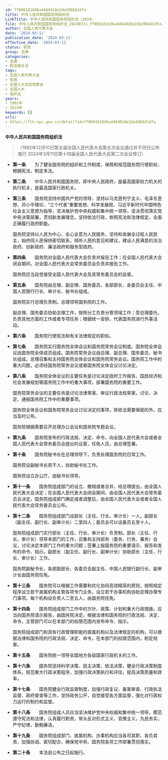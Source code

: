 ```yaml
---
id: ff8081818d6a4464018e2de2868d1dfa
title: 中华人民共和国国务院组织法
LinkTitle: 中华人民共和国国务院组织法（2024）
file: 中华人民共和国国务院组织法_20240311_ff8081818d6a4464018e2de2868d1dfa.docx
author: 全国人民代表大会
date: '2024-03-11'
publication_date: '2024-03-11'
effective_date: '2024-03-11'
status: 有效
group: 法律
categories:
- 法律
- 宪法相关法
tags:
- 全国人民代表大会
- 有效
- 全国人大及其常委会
- 全国人大
- 组织法
years:
- 1982年
- 2024年
keywords: []
urls:
- https://flk.npc.gov.cn/detail?id=ff8081818d6a4464018e2de2868d1dfa
---
```


**中华人民共和国国务院组织法**

> （1982年12月10日第五届全国人民代表大会第五次会议通过并于同日公布施行 2024年3月11日第十四届全国人民代表大会第二次会议修订）

- **第一条**　　为了健全国务院的组织和工作制度，保障和规范国务院行使职权，根据宪法，制定本法。

- **第二条**　　中华人民共和国国务院，即中央人民政府，是最高国家权力机关的执行机关，是最高国家行政机关。

- **第三条**　　国务院坚持中国共产党的领导，坚持以马克思列宁主义、毛泽东思想、邓小平理论、“三个代表”重要思想、科学发展观、习近平新时代中国特色社会主义思想为指导，坚决维护党中央权威和集中统一领导，坚决贯彻落实党中央决策部署，贯彻新发展理念，坚持依法行政，依照宪法和法律规定，全面正确履行政府职能。

  国务院坚持以人民为中心、全心全意为人民服务，坚持和发展全过程人民民主，始终同人民保持密切联系，倾听人民的意见和建议，建设人民满意的法治政府、创新政府、廉洁政府和服务型政府。

- **第四条**　　国务院对全国人民代表大会负责并报告工作；在全国人民代表大会闭会期间，对全国人民代表大会常务委员会负责并报告工作。

  国务院应当自觉接受全国人民代表大会及其常务委员会的监督。

- **第五条**　　国务院由总理、副总理、国务委员、各部部长、各委员会主任、中国人民银行行长、审计长、秘书长组成。

  国务院实行总理负责制。总理领导国务院的工作。

  副总理、国务委员协助总理工作，按照分工负责分管领域工作；受总理委托，负责其他方面的工作或者专项任务；根据统一安排，代表国务院进行外事活动。

- **第六条**　　国务院行使宪法和有关法律规定的职权。

- **第七条**　　国务院实行国务院全体会议和国务院常务会议制度。国务院全体会议由国务院全体成员组成。国务院常务会议由总理、副总理、国务委员、秘书长组成。总理召集和主持国务院全体会议和国务院常务会议。国务院工作中的重大问题，必须经国务院常务会议或者国务院全体会议讨论决定。

- **第八条**　　国务院全体会议的主要任务是讨论决定政府工作报告、国民经济和社会发展规划等国务院工作中的重大事项，部署国务院的重要工作。

  国务院常务会议的主要任务是讨论法律草案、审议行政法规草案，讨论、决定、通报国务院工作中的重要事项。

  国务院全体会议和国务院常务会议讨论决定的事项，除依法需要保密的外，应当及时公布。

  国务院根据需要召开总理办公会议和国务院专题会议。

- **第九条**　　国务院发布的行政法规、决定、命令，向全国人民代表大会或者全国人民代表大会常务委员会提出的议案，任免人员，由总理签署。

- **第十条**　　国务院秘书长在总理领导下，负责处理国务院的日常工作。

  国务院设副秘书长若干人，协助秘书长工作。

  国务院设立办公厅，由秘书长领导。

- **第十一条**　　国务院组成部门的设立、撤销或者合并，经总理提出，由全国人民代表大会决定；在全国人民代表大会闭会期间，由全国人民代表大会常务委员会决定。国务院组成部门确定或者调整后，由全国人民代表大会或者全国人民代表大会常务委员会公布。

- **第十二条**　　国务院组成部门设部长（主任、行长、审计长）一人，副部长（副主任、副行长、副审计长）二至四人；委员会可以设委员五至十人。

  国务院组成部门实行部长（主任、行长、审计长）负责制。部长（主任、行长、审计长）领导本部门的工作，召集和主持部务（委务、行务、署务）会议，讨论决定本部门工作的重大问题；签署上报国务院的重要请示、报告和发布的命令、指示。副部长（副主任、副行长、副审计长）协助部长（主任、行长、审计长）工作。

  国务院副秘书长、各部副部长、各委员会副主任、中国人民银行副行长、副审计长由国务院任免。

- **第十三条**　　国务院可以根据工作需要和优化协同高效精简的原则，按照规定程序设立若干直属机构主管各项专门业务，设立若干办事机构协助总理办理专门事项。每个机构设负责人二至五人，由国务院任免。

- **第十四条**　　国务院组成部门工作中的方针、政策、计划和重大行政措施，应当向国务院请示报告，由国务院决定。根据法律和国务院的行政法规、决定、命令，主管部门可以在本部门的权限范围内发布命令、指示。

  国务院组成部门和具有行政管理职能的直属机构以及法律规定的机构，可以根据法律和国务院的行政法规、决定、命令，在本部门的权限范围内，制定规章。

- **第十五条**　　国务院统一领导全国地方各级国家行政机关的工作。

- **第十六条**　　国务院坚持科学决策、民主决策、依法决策，健全行政决策制度体系，规范重大行政决策程序，加强行政决策执行和评估，提高决策质量和效率。

- **第十七条**　　国务院健全行政监督制度，加强行政复议、备案审查、行政执法监督、政府督查等工作，坚持政务公开，自觉接受各方面监督，强化对行政权力运行的制约和监督。

- **第十八条**　　国务院组成人员应当坚决维护党中央权威和集中统一领导，模范遵守宪法和法律，认真履行职责，带头反对形式主义、官僚主义，为民务实，严守纪律，勤勉廉洁。

- **第十九条**　　国务院组成部门、直属机构、办事机构应当各司其职、各负其责、加强协调、密切配合，确保党中央、国务院各项工作部署贯彻落实。

- **第二十条**　　本法自公布之日起施行。
